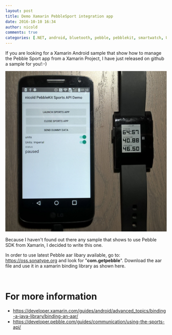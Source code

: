 ```yaml
---
layout: post
title: Demo Xamarin PebbleSport integration app
date: 2016-10-10 16:34
author: nicold
comments: true
categories: [.NET, android, bluetooth, pebble, pebblekit, smartwatch, Uncategorized, xamarin]
---
```


<p style="text-align: left">If you are looking for a Xamarin Android sample that show how to manage the Pebble Sport app from a Xamarin Project, I have just released on github a sample for you!:-)</p>

![app sample](../assets/msdn/2016/10/pebble-xamarin-sample.jpg)

Because I haven't found out there any sample that shows to use Pebble SDK from Xamarin, I decided to write this one.

In order to use latest Pebble aar libary available, go to: <a href="https://oss.sonatype.org/">https://oss.sonatype.org</a> and look for "<strong>com.getpebble</strong>". Download the aar file and use it in a xamarin binding library as shown here.

&nbsp;
<h1>For more information</h1>
<ul>
 	<li><a href="https://developer.xamarin.com/guides/android/advanced_topics/binding-a-java-library/binding-an-aar/" title="https://developer.xamarin.com/guides/android/advanced_topics/binding-a-java-library/binding-an-aar/">https://developer.xamarin.com/guides/android/advanced_topics/binding-a-java-library/binding-an-aar/</a></li>
 	<li><a href="https://developer.pebble.com/guides/communication/using-the-sports-api/" title="https://developer.pebble.com/guides/communication/using-the-sports-api/">https://developer.pebble.com/guides/communication/using-the-sports-api/</a></li>
</ul>
